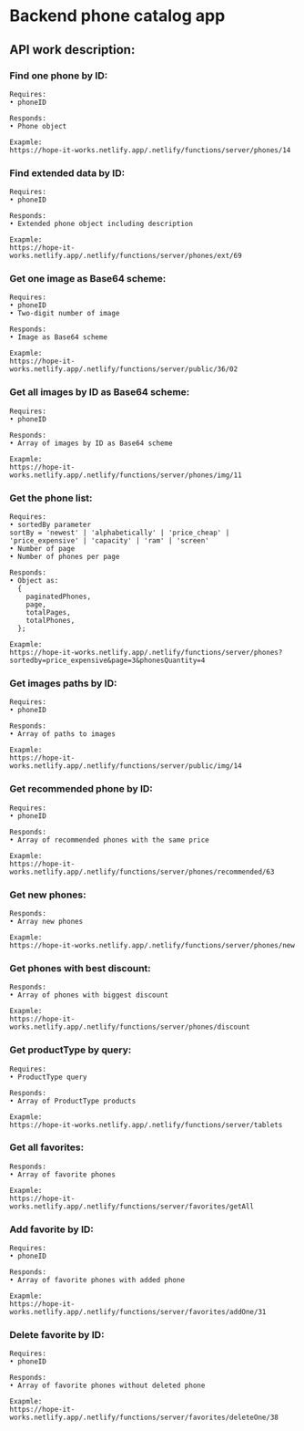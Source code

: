 # Backend phone catalog app  

## API work description:  

### Find one phone by ID:  
```
Requires:  
• phoneID  

Responds:  
• Phone object  

Exapmle:  
https://hope-it-works.netlify.app/.netlify/functions/server/phones/14  
```

### Find extended data by ID:  
```
Requires:  
• phoneID  

Responds:  
• Extended phone object including description  

Exapmle:  
https://hope-it-works.netlify.app/.netlify/functions/server/phones/ext/69  
```

### Get one image as Base64 scheme:  
```
Requires:  
• phoneID  
• Two-digit number of image  

Responds:  
• Image as Base64 scheme  

Exapmle:  
https://hope-it-works.netlify.app/.netlify/functions/server/public/36/02  
```

### Get all images by ID as Base64 scheme:  
```
Requires:  
• phoneID  

Responds:  
• Array of images by ID as Base64 scheme  

Exapmle:  
https://hope-it-works.netlify.app/.netlify/functions/server/phones/img/11 
```

### Get the phone list:  
```
Requires:  
• sortedBy parameter  
sortBy = 'newest' | 'alphabetically' | 'price_cheap' | 'price_expensive' | 'capacity' | 'ram' | 'screen'  
• Number of page  
• Number of phones per page  

Responds:  
• Object as:  
  {
    paginatedPhones,  
    page,  
    totalPages,  
    totalPhones,  
  };  

Exapmle:  
https://hope-it-works.netlify.app/.netlify/functions/server/phones?sortedby=price_expensive&page=3&phonesQuantity=4  
```

### Get images paths by ID:  
```
Requires:  
• phoneID  

Responds:  
• Array of paths to images  

Exapmle:  
https://hope-it-works.netlify.app/.netlify/functions/server/public/img/14 
```

### Get recommended phone by ID:  
```
Requires:  
• phoneID  

Responds:  
• Array of recommended phones with the same price  

Exapmle:  
https://hope-it-works.netlify.app/.netlify/functions/server/phones/recommended/63
```

### Get new phones:  
```
Responds:  
• Array new phones  

Exapmle:  
https://hope-it-works.netlify.app/.netlify/functions/server/phones/new
```

### Get phones with best discount:  
```
Responds:  
• Array of phones with biggest discount  

Exapmle:  
https://hope-it-works.netlify.app/.netlify/functions/server/phones/discount
```

### Get productType by query:  
```
Requires:  
• ProductType query  

Responds:  
• Array of ProductType products  

Exapmle:  
https://hope-it-works.netlify.app/.netlify/functions/server/tablets
```

### Get all favorites:  
```
Responds:  
• Array of favorite phones  

Exapmle:  
https://hope-it-works.netlify.app/.netlify/functions/server/favorites/getAll
```

### Add favorite by ID:  
```
Requires:  
• phoneID  

Responds:  
• Array of favorite phones with added phone  

Exapmle:  
https://hope-it-works.netlify.app/.netlify/functions/server/favorites/addOne/31
```

### Delete favorite by ID:  
```
Requires:  
• phoneID  

Responds:  
• Array of favorite phones without deleted phone  

Exapmle:  
https://hope-it-works.netlify.app/.netlify/functions/server/favorites/deleteOne/38
```
